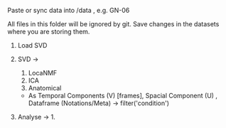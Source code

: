 Paste or sync data into /data , e.g. GN-06

All files in this folder will be ignored by git. Save changes in the datasets where you are storing them.

1. Load SVD
2. SVD ->  
   1. LocaNMF
   2. ICA
   3. Anatomical 
   * As Temporal Components (V) [frames], Spacial Component (U) , Dataframe (Notations/Meta)
      -> filter('condition')
   
3. Analyse ->
   1. 